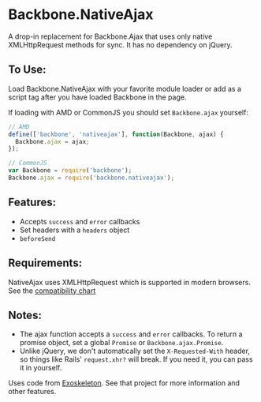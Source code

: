 Backbone.NativeAjax
===================

A drop-in replacement for Backbone.Ajax that uses only native XMLHttpRequest
methods for sync. It has no dependency on jQuery.

To Use:
-------
Load Backbone.NativeAjax with your favorite module loader or add as a script
tag after you have loaded Backbone in the page.

If loading with AMD or CommonJS you should set `Backbone.ajax` yourself:

```js
// AMD
define(['backbone', 'nativeajax'], function(Backbone, ajax) {
  Backbone.ajax = ajax;
});

// CommonJS
var Backbone = require('backbone');
Backbone.ajax = require('backbone.nativeajax');
```

Features:
---------
* Accepts `success` and `error` callbacks
* Set headers with a `headers` object
* `beforeSend`

Requirements:
-------------
NativeAjax uses XMLHttpRequest which is supported in modern browsers.
See the [compatibility chart](http://caniuse.com/#search=XMLHttpRequest)

Notes:
------
* The ajax function accepts a `success` and `error` callbacks. To return
  a promise object, set a global `Promise` or `Backbone.ajax.Promise`.
* Unlike jQuery, we don't automatically set the `X-Requested-With` header, so
  things like Rails' `request.xhr?` will break. If you need it, you can pass it
  in yourself.

Uses code from [Exoskeleton](https://github.com/paulmillr/exoskeleton). See that
project for more information and other features.
